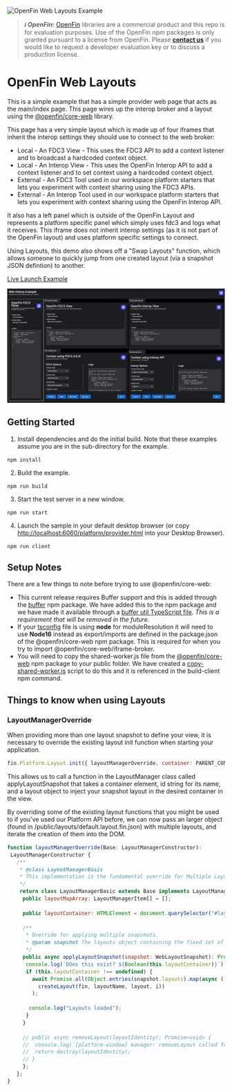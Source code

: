 ![OpenFin Web Layouts Example](../../assets/openfin-web-starter.png)

> **_:information_source: OpenFin:_** [OpenFin](https://www.openfin.co/) libraries are a commercial product and this repo is for evaluation purposes. Use of the OpenFin npm packages is only granted pursuant to a license from OpenFin. Please [**contact us**](https://www.openfin.co/contact/) if you would like to request a developer evaluation key or to discuss a production license.

# OpenFin Web Layouts

This is a simple example that has a simple provider web page that acts as the main/index page. This page wires up the interop broker and a layout using the [@openfin/core-web](https://www.npmjs.com/package/@openfin/core-web) library.

This page has a very simple layout which is made up of four iframes that inherit the interop settings they should use to connect to the web broker:

- Local - An FDC3 View - This uses the FDC3 API to add a context listener and to broadcast a hardcoded context object.
- Local - An Interop View - This uses the OpenFin Interop API to add a context listener and to set context using a hardcoded context object.
- External - An FDC3 Tool used in our workspace platform starters that lets you experiment with context sharing using the FDC3 APIs.
- External - An Interop Tool used in our workspace platform starters that lets you experiment with context sharing using the OpenFin Interop API.

It also has a left panel which is outside of the OpenFin Layout and represents a platform specific panel which simply uses fdc3 and logs what it receives. This iframe does not inherit interop settings (as it is not part of the OpenFin layout) and uses platform specific settings to connect.

Using Layouts, this demo also shows off a "Swap Layouts" function, which allows someone to quickly jump from one created layout (via a snapshot JSON defintion) to another.

[Live Launch Example](https://built-on-openfin.github.io/web-starter/web/vnext/use-web-layouts/platform/provider.html)

![OpenFin Web Interop Example](./docs/web-interop.png)

## Getting Started

1. Install dependencies and do the initial build. Note that these examples assume you are in the sub-directory for the example.

```shell
npm install
```

2. Build the example.

```shell
npm run build
```

3. Start the test server in a new window.

```shell
npm run start
```

4. Launch the sample in your default desktop browser (or copy <http://localhost:6060/platform/provider.html> into your Desktop Browser).

```shell
npm run client
```

## Setup Notes

There are a few things to note before trying to use @openfin/core-web:

- This current release requires Buffer support and this is added through the [buffer](https://www.npmjs.com/package/buffer) npm package. We have added this to the npm package and we have made it available through a [buffer util TypeScript file](./client/src/util/buffer.ts). _This is a requirement that will be removed in the future_.
- If your [tsconfig](./client/tsconfig.json) file is using **node** for moduleResolution it will need to use **Node16** instead as export/imports are defined in the package.json of the @openfin/core-web npm package. This is required for when you try to import @openfin/core-web/iframe-broker.
- You will need to copy the shared-worker.js file from the [@openfin/core-web](https://www.npmjs.com/package/@openfin/core-web) npm package to your public folder. We have created a [copy-shared-worker.js](./scripts/copy-shared-worker.js) script to do this and it is referenced in the build-client npm command.

## Things to know when using Layouts

### LayoutManagerOverride

When providing more than one layout snapshot to define your view, it is necessary to override the existing layout init function when starting your application.

```javascript
fin.Platform.Layout.init({ layoutManagerOverride, container: PARENT_CONTAINER });
```

This allows us to call a function in the LayoutManager class called applyLayoutSnapshot that takes a container element, id string for its name, and a layout object to inject your snapshot layout in the desired container in the view.

By overriding some of the existing layout functions that you might be used to if you've used our Platform API before, we can now pass an larger object (found in /public/layouts/default.layout.fin.json) with multiple layouts, and iterate the creation of them into the DOM.

```javascript
function layoutManagerOverride(Base: LayoutManagerConstructor):
 LayoutManagerConstructor {
   /**
    * @class LayoutManagerBasic
    * This implementation is the fundamental override for Multiple Layouts in Web.
    */
    return class LayoutManagerBasic extends Base implements LayoutManager {
     public layoutMapArray: LayoutManagerItem[] = [];

     public layoutContainer: HTMLElement = document.querySelector("#layout_container") as HTMLElement;

     /**
      * Override for applying multiple snapshots.
      * @param snapshot The layouts object containing the fixed set of available layouts.
      */
     public async applyLayoutSnapshot(snapshot: WebLayoutSnapshot): Promise<void> {
      console.log(`DOes this exist? ${Boolean(this.layoutContainer)}`);
      if (this.layoutContainer !== undefined) {
        await Promise.all(Object.entries(snapshot.layouts).map(async ([layoutName, layout], i) =>
          createLayout(fin, layoutName, layout, i))
        );

       console.log("Layouts loaded");
      }
     }

     // public async removeLayout(layoutIdentity): Promise<void> {
     //  console.log(`[platform-window] manager: removeLayout called for ${layoutIdentity.layoutName}`);
     //  return destroy(layoutIdentity);
     // }
     };
   };
}
```
